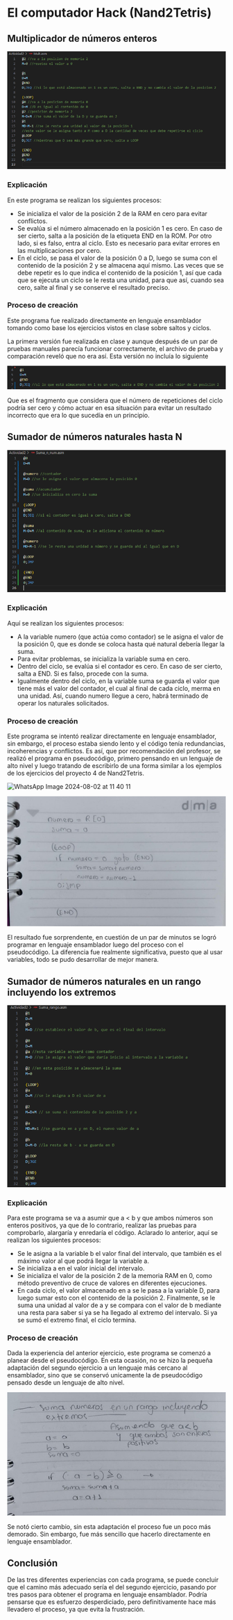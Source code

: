 # El computador Hack (Nand2Tetris)

## Multiplicador de números enteros

![código_multiplicador](image-1.png)

### Explicación
En este programa se realizan los siguientes procesos:
- Se inicializa el valor de la posición 2 de la RAM en cero para evitar conflictos.
- Se evalúa si el número almacenado en la posición 1 es cero. En caso de ser cierto, salta a la posición de la etiqueta END en la ROM. Por otro lado, si es falso, entra al ciclo. Esto es necesario para evitar errores en las multiplicaciones por cero.
- En el ciclo, se pasa el valor de la posición 0 a D, luego se suma con el contenido de la posición 2 y se almacena aquí mismo. Las veces que se debe repetir es lo que indica el contenido de la posición 1, así que cada que se ejecuta un ciclo se le resta una unidad, para que así, cuando sea cero, salte al final y se conserve el resultado preciso.

### Proceso de creación
Este programa fue realizado directamente en lenguaje ensamblador tomando como base los ejercicios vistos en clase sobre saltos y ciclos.

La primera versión fue realizada en clase y aunque después de un par de pruebas manuales parecía funcionar correctamente, el archivo de prueba y comparación reveló que no era así. Esta versión no incluía lo siguiente

![alt text](image.png) 

Que es el fragmento que considera que el número de repeticiones del ciclo podría ser cero y cómo actuar en esa situación para evitar un resultado incorrecto que era lo que sucedía en un principio.

## Sumador de números naturales hasta N

![código_sumador_n_naturales](image-2.png)

### Explicación
Aquí se realizan los siguientes procesos:
- A la variable numero (que actúa como contador) se le asigna el valor de la posición 0, que es donde se coloca hasta qué natural debería llegar la suma.
- Para evitar problemas, se inicializa la variable suma en cero.
- Dentro del ciclo, se evalúa si el contador es cero. En caso de ser cierto, salta a END. Si es falso, procede con la suma.
- Igualmente dentro del ciclo, en la variable suma se guarda el valor que tiene más el valor del contador, el cual al final de cada ciclo, merma en una unidad. Así, cuando numero llegue a cero, habrá terminado de operar los naturales solicitados.

### Proceso de creación
Este programa se intentó realizar directamente en lenguaje ensamblador, sin embargo, el proceso estaba siendo lento y el código tenía redundancias, incoherencias y conflictos. Es así, que por recomendación del profesor, se realizó el programa en pseudocódigo, primero pensando en un lenguaje de alto nivel y luego tratando de escribirlo de una forma similar a los ejemplos de los ejercicios del proyecto 4 de Nand2Tetris.

![WhatsApp Image 2024-08-02 at 11 40 11](https://github.com/user-attachments/assets/b4d399d7-179a-4bb6-83ac-e74c6d99477a)

![imagen_2_pseudocódigo](https://github.com/hacUPB/sc-2420-eval-u1-SofiaLezcanoArenas/blob/main/Actividad2/image-3.jpeg)

El resultado fue sorprendente, en cuestión de un par de minutos se logró programar en lenguaje ensamblador luego del proceso con el pseudocódigo. La diferencia fue realmente significativa, puesto que al usar variables, todo se pudo desarrollar de mejor manera.

## Sumador de números naturales en un rango incluyendo los extremos

![código_sumador_rango](image-3.png)

### Explicación
Para este programa se va a asumir que a < b y que ambos números son enteros positivos, ya que de lo contrario, realizar las pruebas para comprobarlo, alargaría y enredaría el código. Aclarado lo anterior, aquí se realizan los siguientes procesos:
- Se le asigna a la variable b el valor final del intervalo, que también es el máximo valor al que podrá llegar la variable a.
- Se inicializa a en el valor inicial del intervalo.
- Se inicializa el valor de la posición 2 de la memoria RAM en 0, como método preventivo de cruce de valores en diferentes ejecuciones.
- En cada ciclo, el valor almacenado en a se le pasa a la variable D, para luego sumar esto con el contenido de la posición 2. Finalmente, se le suma una unidad al valor de a y se compara con el valor de b mediante una resta para saber si ya se ha llegado al extremo del intervalo. Si ya se sumó el extremo final, el ciclo termina.

### Proceso de creación
Dada la experiencia del anterior ejercicio, este programa se comenzó a planear desde el pseudocódigo. En esta ocasión, no se hizo la pequeña adaptación del segundo ejercicio a un lenguaje más cercano al ensamblador, sino que se conservó unicamente la de pseudocódigo pensado desde un lenguaje de alto nivel.

![imagen-3-pseudocódigo](https://github.com/hacUPB/sc-2420-eval-u1-SofiaLezcanoArenas/blob/main/Actividad2/image-4.jpeg)

Se notó cierto cambio, sin esta adaptación el proceso fue un poco más demorado. Sin embargo, fue más sencillo que hacerlo directamente en lenguaje ensamblador.

## Conclusión

De las tres diferentes experiencias con cada programa, se puede concluir que el camino más adecuado sería el del segundo ejercicio, pasando por tres pasos para obtener el programa en lenguaje ensamblador. Podría pensarse que es esfuerzo desperdiciado, pero definitivamente hace más llevadero el proceso, ya que evita la frustración.
